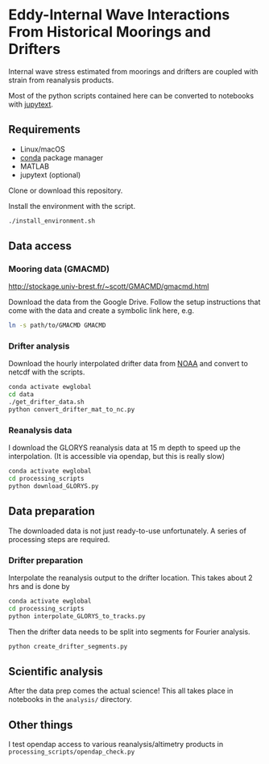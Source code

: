 # Eddy-Internal Wave Interactions From Historical Moorings and Drifters

Internal wave stress estimated from moorings and drifters are coupled with strain from reanalysis products. 

Most of the python scripts contained here can be converted to notebooks with [jupytext](https://github.com/mwouts/jupytext). 

## Requirements

* Linux/macOS
* [conda](https://docs.conda.io/en/latest/miniconda.html) package manager
* MATLAB
* jupytext (optional)

Clone or download this repository.

Install the environment with the script.

```bash
./install_environment.sh
```

## Data access

### Mooring data (GMACMD)

http://stockage.univ-brest.fr/~scott/GMACMD/gmacmd.html

Download the data from the Google Drive. Follow the setup instructions that come with the data and create a symbolic link here, e.g.

```bash
ln -s path/to/GMACMD GMACMD
```

### Drifter analysis

Download the hourly interpolated drifter data from [NOAA](https://www.aoml.noaa.gov/phod/gdp/hourly_data.php) and convert to netcdf with the scripts.

```bash
conda activate ewglobal
cd data
./get_drifter_data.sh
python convert_drifter_mat_to_nc.py
```

### Reanalysis data

I download the GLORYS reanalysis data at 15 m depth to speed up the interpolation. (It is accessible via opendap, but this is really slow)

```bash
conda activate ewglobal
cd processing_scripts
python download_GLORYS.py
```

## Data preparation

The downloaded data is not just ready-to-use unfortunately. A series of processing steps are required.

### Drifter preparation

Interpolate the reanalysis output to the drifter location. This takes about 2 hrs and is done by

```bash
conda activate ewglobal
cd processing_scripts
python interpolate_GLORYS_to_tracks.py
```

Then the drifter data needs to be split into segments for Fourier analysis.

```bash
python create_drifter_segments.py
```

## Scientific analysis

After the data prep comes the actual science! This all takes place in notebooks in the `analysis/` directory.

## Other things

I test opendap access to various reanalysis/altimetry products in `processing_scripts/opendap_check.py`